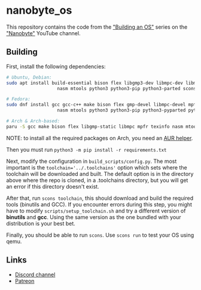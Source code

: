 # nanobyte_os
This repository contains the code from the ["Building an OS"](https://www.youtube.com/watch?v=9t-SPC7Tczc&list=PLFjM7v6KGMpiH2G-kT781ByCNC_0pKpPN) series on the ["Nanobyte"](https://www.youtube.com/channel/UCSPIuWADJIMIf9Erf--XAsA) YouTube channel.

## Building

First, install the following dependencies:

```sh
# Ubuntu, Debian:
sudo apt install build-essential bison flex libgmp3-dev libmpc-dev libmpfr-dev texinfo wget \
                   nasm mtools python3 python3-pip python3-parted scons dosfstools libguestfs-tools qemu-system-x86

# Fedora:
sudo dnf install gcc gcc-c++ make bison flex gmp-devel libmpc-devel mpfr-devel texinfo wget \
                   nasm mtools python3 python3-pip python3-pyparted python3-scons dosfstools guestfs-tools qemu-system-x86

# Arch & Arch-based:
paru -S gcc make bison flex libgmp-static libmpc mpfr texinfo nasm mtools qemu-system-x86 python3 scons
```
NOTE: to install all the required packages on Arch, you need an [AUR helper](https://wiki.archlinux.org/title/AUR_helpers).

Then you must run `python3 -m pip install -r requirements.txt`

Next, modify the configuration in `build_scripts/config.py`. The most important is the `toolchain='../.toolchains'` option which sets where the toolchain will be downloaded and built. The default option is in the directory above where the repo is cloned, in a .toolchains directory, but you will get an error if this directory doesn't exist.

After that, run `scons toolchain`, this should download and build the required tools (binutils and GCC). If you encounter errors during this step, you might have to modify `scripts/setup_toolchain.sh` and try a different version of **binutils** and **gcc**. Using the same version as the one bundled with your distribution is your best bet.

Finally, you should be able to run `scons`. Use `scons run` to test your OS using qemu.

## Links

* [Discord channel](https://discord.gg/RgHc5XrCEw)
* [Patreon](https://www.patreon.com/nanobyte)
